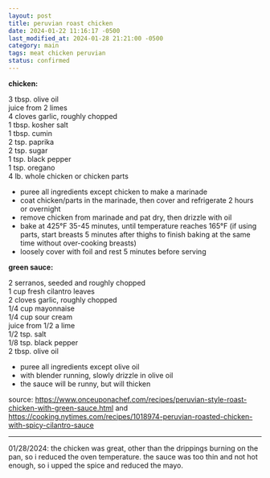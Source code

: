 ```yaml
---
layout: post
title: peruvian roast chicken
date: 2024-01-22 11:16:17 -0500
last_modified_at: 2024-01-28 21:21:00 -0500
category: main
tags: meat chicken peruvian
status: confirmed
---
```


**chicken:**

3 tbsp. olive oil  
juice from 2 limes  
4 cloves garlic, roughly chopped  
1 tbsp. kosher salt  
1 tbsp. cumin  
2 tsp. paprika  
2 tsp. sugar  
1 tsp. black pepper  
1 tsp. oregano  
4 lb. whole chicken or chicken parts  
* puree all ingredients except chicken to make a marinade
* coat chicken/parts in the marinade, then cover and refrigerate 2 hours or overnight
* remove chicken from marinade and pat dry, then drizzle with oil
* bake at 425°F 35-45 minutes, until temperature reaches 165°F (if using parts, start breasts
  5 minutes after thighs to finish baking at the same time without over-cooking breasts)
* loosely cover with foil and rest 5 minutes before serving

**green sauce:**

2 serranos, seeded and roughly chopped  
1 cup fresh cilantro leaves  
2 cloves garlic, roughly chopped  
1/4 cup mayonnaise  
1/4 cup sour cream  
juice from 1/2 a lime  
1/2 tsp. salt  
1/8 tsp. black pepper  
2 tbsp. olive oil  
* puree all ingredients except olive oil
* with blender running, slowly drizzle in olive oil
* the sauce will be runny, but will thicken

source: <https://www.onceuponachef.com/recipes/peruvian-style-roast-chicken-with-green-sauce.html> 
    and <https://cooking.nytimes.com/recipes/1018974-peruvian-roasted-chicken-with-spicy-cilantro-sauce>

---

01/28/2024: the chicken was great, other than the drippings burning on the pan, so i reduced the
oven temperature. the sauce was too thin and not hot enough, so i upped the spice and reduced the
mayo.
